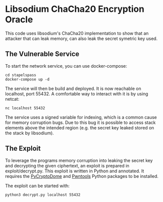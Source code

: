Libsodium ChaCha20 Encryption Oracle
=========

This code uses libsodium's ChaCha20 implementation to show that an attacker that can leak memory, can also leak the secret symetric key used.

## The Vulnerable Service

To start the network service, you can use docker-compose:

```
cd stapelspass
docker-compose up -d
```

The service will then be build and deployed. It is now reachable on localhost, port 55432.
A comfortable way to interact with it is by using netcat:

```
nc localhost 55432
```

The service uses a signed variable for indexing, which is a common cause for memory corruption bugs. Due to this bug it is possible to access stack elements above the intended region (e.g. the secret key leaked stored on the stack by libsodium). 


## The Exploit

To leverage the programs memory corruption into leaking the secret key and decrypting the given ciphertext, an exploit is prepared in exploit/decrypt.py.
This exploit is written in Python and annotated. It requires the [PyCryptoDome](https://pypi.org/project/pycryptodome/) and [Pwntools](https://github.com/Gallopsled/pwntools) Python packages to be installed. 

The exploit can be started with:

```
python3 decrypt.py localhost 55432
```


